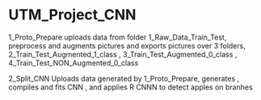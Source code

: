 # UTM_Project_CNN
1_Proto_Prepare uploads data from folder 1_Raw_Data_Train_Test, preprocess and augments pictures
and exports pictures over 3 folders, 
2_Train_Test_Augmented_1_class , 
3_Train_Test_Augmented_0_class , 
4_Train_Test_NON_Augmented_0_class


2_Split_CNN Uploads data generated by 1_Proto_Prepare, 
generates , compiles and fits CNN , 
and applies R CNNN to detect apples on branhes
